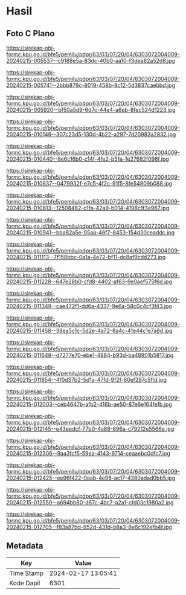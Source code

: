 # Hasil

## Foto C Plano

https://sirekap-obj-formc.kpu.go.id/bfe5/pemilu/pdpr/63/03/07/20/04/6303072004009-20240215-005537--c9188e5a-83dc-40b0-aa10-f3dea82a52d8.jpg

https://sirekap-obj-formc.kpu.go.id/bfe5/pemilu/pdpr/63/03/07/20/04/6303072004009-20240215-005741--2bbb879c-8019-458b-8c12-5d3837caebbd.jpg

https://sirekap-obj-formc.kpu.go.id/bfe5/pemilu/pdpr/63/03/07/20/04/6303072004009-20240215-005920--bf50a5d9-6d7c-44e4-a6eb-8fec524d1223.jpg

https://sirekap-obj-formc.kpu.go.id/bfe5/pemilu/pdpr/63/03/07/20/04/6303072004009-20240215-010146--307c23d5-130d-4b22-a297-7d20983a2832.jpg

https://sirekap-obj-formc.kpu.go.id/bfe5/pemilu/pdpr/63/03/07/20/04/6303072004009-20240215-010440--8e6c16b0-c14f-4fe2-b51a-1e27682f098f.jpg

https://sirekap-obj-formc.kpu.go.id/bfe5/pemilu/pdpr/63/03/07/20/04/6303072004009-20240215-010637--0479932f-e7c5-4f2c-91f5-8fe54809b088.jpg

https://sirekap-obj-formc.kpu.go.id/bfe5/pemilu/pdpr/63/03/07/20/04/6303072004009-20240215-010813--12508482-c1fa-42a9-b014-4198c1f3e967.jpg

https://sirekap-obj-formc.kpu.go.id/bfe5/pemilu/pdpr/63/03/07/20/04/6303072004009-20240215-010941--bba82a5e-05aa-46f7-8453-154d30ceaddc.jpg

https://sirekap-obj-formc.kpu.go.id/bfe5/pemilu/pdpr/63/03/07/20/04/6303072004009-20240215-011113--7f158bbc-0a1a-4e72-bf11-dc8af9cdd273.jpg

https://sirekap-obj-formc.kpu.go.id/bfe5/pemilu/pdpr/63/03/07/20/04/6303072004009-20240215-011228--647e28b0-cfd8-4402-af63-9e0aef575f6d.jpg

https://sirekap-obj-formc.kpu.go.id/bfe5/pemilu/pdpr/63/03/07/20/04/6303072004009-20240215-011349--cae472f1-dd6a-4337-9e6a-58c0c4cf3f43.jpg

https://sirekap-obj-formc.kpu.go.id/bfe5/pemilu/pdpr/63/03/07/20/04/6303072004009-20240215-011458--38ea5c1c-5d2e-4a72-8a4c-41e44c1e7a8d.jpg

https://sirekap-obj-formc.kpu.go.id/bfe5/pemilu/pdpr/63/03/07/20/04/6303072004009-20240215-011648--d7277e70-ebe1-4884-b93d-ba48901b5817.jpg

https://sirekap-obj-formc.kpu.go.id/bfe5/pemilu/pdpr/63/03/07/20/04/6303072004009-20240215-011854--4f0d37b2-5d1a-47fd-9f2f-60ef297c5ffd.jpg

https://sirekap-obj-formc.kpu.go.id/bfe5/pemilu/pdpr/63/03/07/20/04/6303072004009-20240215-012003--ceb4647b-afb2-416b-ae50-87e6e164fe1b.jpg

https://sirekap-obj-formc.kpu.go.id/bfe5/pemilu/pdpr/63/03/07/20/04/6303072004009-20240215-012145--e43eedcf-77b0-4a88-896a-c79212e5566e.jpg

https://sirekap-obj-formc.kpu.go.id/bfe5/pemilu/pdpr/63/03/07/20/04/6303072004009-20240215-012306--9aa3fcf5-59ea-4143-9714-ceaaebc0dfc7.jpg

https://sirekap-obj-formc.kpu.go.id/bfe5/pemilu/pdpr/63/03/07/20/04/6303072004009-20240215-012425--ee96f422-0aab-4e98-ac17-4380adad0bb5.jpg

https://sirekap-obj-formc.kpu.go.id/bfe5/pemilu/pdpr/63/03/07/20/04/6303072004009-20240215-012550--a694bb80-d67c-4bc7-a2a1-cfd03c1980a2.jpg

https://sirekap-obj-formc.kpu.go.id/bfe5/pemilu/pdpr/63/03/07/20/04/6303072004009-20240215-012705--f83a87bd-952d-431d-b8a3-8e6c192efb4f.jpg


## Metadata

| Key        | Value               |
| ---------- | ------------------- |
| Time Stamp | 2024-02-17 13:05:41 |
| Kode Dapil | 6301                |



